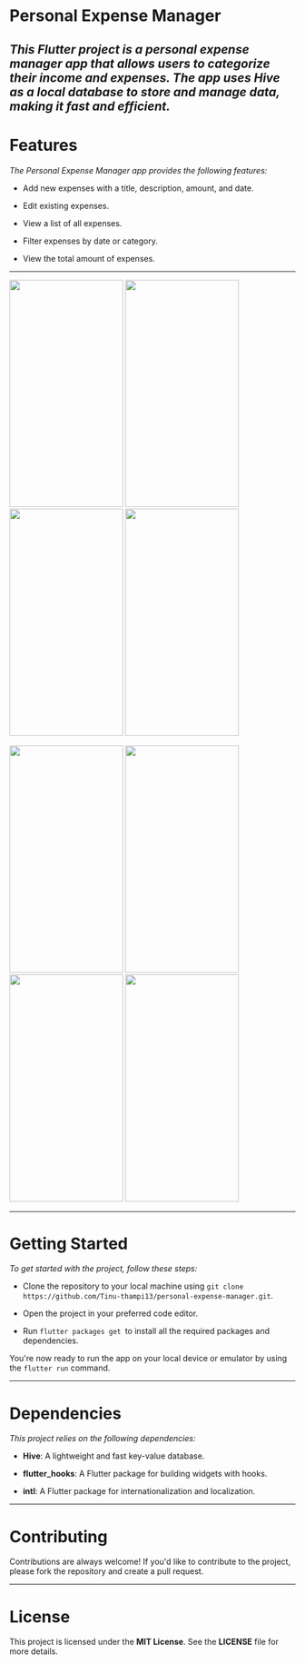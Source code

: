 # Personal Expense Manager
_This Flutter project is a personal expense manager app that allows users to categorize their income and expenses. The app uses Hive as a local database to store and manage data, making it fast and efficient._
--- 
 # Features
_The Personal Expense Manager app provides the following features:_

* Add new expenses with a title, description, amount, and date.

* Edit existing expenses.

* View a list of all expenses.

* Filter expenses by date or category.

* View the total amount of expenses.

 ---
 <p float="left">

<img src="https://user-images.githubusercontent.com/79778565/226949632-04961a58-7568-4d24-8c65-ac99d02847ee.jpeg" width="200" height="400" />

<img src="https://user-images.githubusercontent.com/79778565/226943759-5af93c20-27ed-4423-936a-cf3f7cfb5ffe.jpeg" width="200" height="400" />

<img src="https://user-images.githubusercontent.com/79778565/226943853-affd94ff-98ce-4948-af13-0ba254681255.jpeg" width="200" height="400" />
 
<img src="https://user-images.githubusercontent.com/79778565/226952135-c936d5fc-b517-41af-b583-060f098655ca.jpeg" width="200" height="400" />
 
 </p> 
 
<p float="left">
 
<img src="https://user-images.githubusercontent.com/79778565/226955198-da5c195e-b3e4-402b-a94c-2af672658c63.jpeg" width="200" height="400" />

<img src="https://user-images.githubusercontent.com/79778565/226955250-f2e8eefd-5d8b-4ade-9968-4a2195404284.jpeg" width="200" height="400" />

<img src="https://user-images.githubusercontent.com/79778565/226955283-94fa8e75-a51b-45f4-b700-d3486182f28f.jpeg" width="200" height="400" />

<img src="https://user-images.githubusercontent.com/79778565/226944216-9e58ce6b-940f-4a38-a085-40f750b83157.jpeg" width="200" height="400" />

</p>

---

# Getting Started

_To get started with the project, follow these steps:_

* Clone the repository to your local machine using `git clone https://github.com/Tinu-thampi13/personal-expense-manager.git`.

* Open the project in your preferred code editor.

* Run `flutter packages get `to install all the required packages and dependencies.

You're now ready to run the app on your local device or emulator by using the `flutter run` command.

---
# Dependencies
_This project relies on the following dependencies:_

* **Hive**: A lightweight and fast key-value database.

* **flutter_hooks**: A Flutter package for building widgets with hooks.

* **intl**: A Flutter package for internationalization and localization.
---
# Contributing
Contributions are always welcome! If you'd like to contribute to the project, please fork the repository and create a pull request.

---
# License
This project is licensed under the **MIT License**. See the **LICENSE** file for more details.
